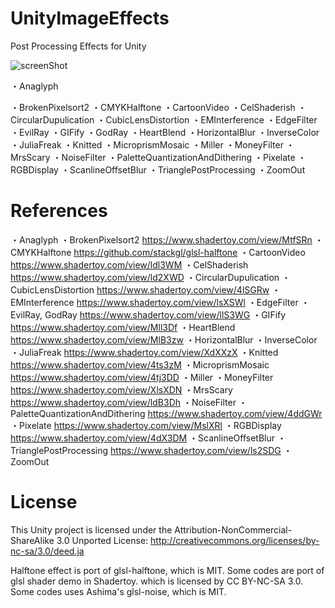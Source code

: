 # UnityImageEffects
Post Processing Effects for Unity

![screenShot](https://github.com/hiroakioishi/UnityImageEffects/blob/master/screenShot.png)

・Anaglyph

・BrokenPixelsort2
・CMYKHalftone
・CartoonVideo
・CelShaderish
・CircularDupulication
・CubicLensDistortion
・EMInterference
・EdgeFilter
・EvilRay
・GIFify
・GodRay
・HeartBlend
・HorizontalBlur
・InverseColor
・JuliaFreak
・Knitted
・MicroprismMosaic
・Miller
・MoneyFilter
・MrsScary
・NoiseFilter
・PaletteQuantizationAndDithering
・Pixelate
・RGBDisplay
・ScanlineOffsetBlur
・TrianglePostProcessing
・ZoomOut


# References
・Anaglyph
・BrokenPixelsort2
https://www.shadertoy.com/view/MtfSRn
・CMYKHalftone
https://github.com/stackgl/glsl-halftone
・CartoonVideo
https://www.shadertoy.com/view/ldl3WM
・CelShaderish
https://www.shadertoy.com/view/ld2XWD
・CircularDupulication
・CubicLensDistortion
https://www.shadertoy.com/view/4lSGRw
・EMInterference
https://www.shadertoy.com/view/lsXSWl
・EdgeFilter
・EvilRay, GodRay
https://www.shadertoy.com/view/llS3WG
・GIFify
https://www.shadertoy.com/view/Mll3Df
・HeartBlend
https://www.shadertoy.com/view/MlB3zw
・HorizontalBlur
・InverseColor
・JuliaFreak
https://www.shadertoy.com/view/XdXXzX
・Knitted
https://www.shadertoy.com/view/4ts3zM
・MicroprismMosaic
https://www.shadertoy.com/view/4tj3DD
・Miller
・MoneyFilter
https://www.shadertoy.com/view/XlsXDN
・MrsScary
https://www.shadertoy.com/view/ldB3Dh
・NoiseFilter
・PaletteQuantizationAndDithering
https://www.shadertoy.com/view/4ddGWr
・Pixelate
https://www.shadertoy.com/view/MslXRl
・RGBDisplay
https://www.shadertoy.com/view/4dX3DM
・ScanlineOffsetBlur
・TrianglePostProcessing
https://www.shadertoy.com/view/ls2SDG
・ZoomOut

# License

This Unity project is licensed under the Attribution-NonCommercial-ShareAlike 3.0 Unported License:
http://creativecommons.org/licenses/by-nc-sa/3.0/deed.ja

Halftone effect is port of glsl-halftone, which is MIT.
Some codes are port of glsl shader demo in Shadertoy. which is licensed by CC BY-NC-SA 3.0.
Some codes uses Ashima's glsl-noise, which is MIT.
